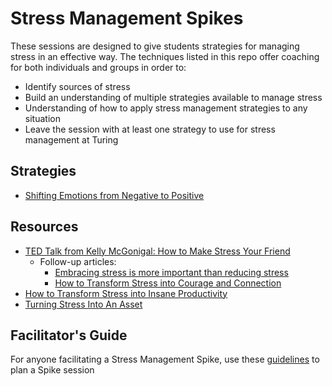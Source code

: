 # Stress Management Spikes
These sessions are designed to give students strategies for managing stress in an effective way. The techniques listed in this repo offer coaching for both individuals and groups in order to:

* Identify sources of stress
* Build an understanding of multiple strategies available to manage stress
* Understanding of how to apply stress management strategies to any situation
* Leave the session with at least one strategy to use for stress management at Turing

## Strategies
* [Shifting Emotions from Negative to Positive](/stress_management_spikes/shifting_negative_emotions.md)

## Resources
* [TED Talk from Kelly McGonigal: How to Make Stress Your Friend](http://www.ted.com/talks/kelly_mcgonigal_how_to_make_stress_your_friend?language=en)
   * Follow-up articles: 
      * [Embracing stress is more important than reducing stress](http://news.stanford.edu/2015/05/07/stress-embrace-mcgonigal-050715/)
      * [How to Transform Stress into Courage and Connection](http://greatergood.berkeley.edu/article/item/how_to_transform_stress_courage_connection)
* [How to Transform Stress into Insane Productivity](https://medium.com/the-mission/how-to-transform-your-stress-into-insane-productivity-according-to-harvard-psychologists-28f95074ce21#.3hao6gysr)
* [Turning Stress Into An Asset](https://hbr.org/2011/06/turning-stress-into-an-asset?cm_sp=Topics-_-Links-_-Read%20These%20First)

## Facilitator's Guide 
For anyone facilitating a Stress Management Spike, use these [guidelines](/stress_management_spikes/stress_management_facilitator_guide.md) to plan a Spike session
